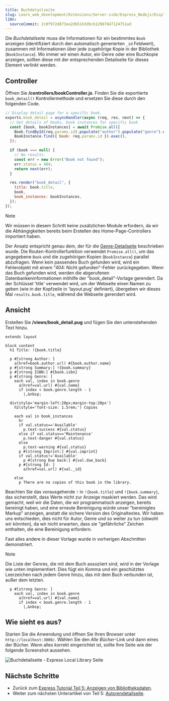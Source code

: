 ```yaml
---
title: Buchdetailseite
slug: Learn_web_development/Extensions/Server-side/Express_Nodejs/Displaying_data/Book_detail_page
l10n:
  sourceCommit: 2c0f972d873ea2db5163dbcb12987847124751ad
---
```


Die _Buchdetailseite_ muss die Informationen für ein bestimmtes `Book` anzeigen (identifiziert durch den automatisch generierten `_id` Feldwert), zusammen mit Informationen über jede zugehörige Kopie in der Bibliothek (`BookInstance`). Wo immer wir einen Autor, ein Genre oder eine Buchkopie anzeigen, sollten diese mit der entsprechenden Detailseite für dieses Element verlinkt werden.

## Controller

Öffnen Sie **/controllers/bookController.js**. Finden Sie die exportierte `book_detail()` Kontrollermethode und ersetzen Sie diese durch den folgenden Code.

```js
// Display detail page for a specific book.
exports.book_detail = asyncHandler(async (req, res, next) => {
  // Get details of books, book instances for specific book
  const [book, bookInstances] = await Promise.all([
    Book.findById(req.params.id).populate("author").populate("genre").exec(),
    BookInstance.find({ book: req.params.id }).exec(),
  ]);

  if (book === null) {
    // No results.
    const err = new Error("Book not found");
    err.status = 404;
    return next(err);
  }

  res.render("book_detail", {
    title: book.title,
    book,
    book_instances: bookInstances,
  });
});
```

> [!NOTE]
> Wir müssen in diesem Schritt keine zusätzlichen Module erfordern, da wir die Abhängigkeiten bereits beim Erstellen des Home-Page-Controllers importiert haben.

Der Ansatz entspricht genau dem, der für die [Genre-Detailseite](/de/docs/Learn_web_development/Extensions/Server-side/Express_Nodejs/Displaying_data/Genre_detail_page) beschrieben wurde. Die Routen-Kontrollerfunktion verwendet `Promise.all()`, um das angegebene `Book` und die zugehörigen Kopien (`BookInstance`) parallel abzufragen. Wenn kein passendes Buch gefunden wird, wird ein Fehlerobjekt mit einem "404: Nicht gefunden"-Fehler zurückgegeben. Wenn das Buch gefunden wird, werden die abgerufenen Datenbankeninformationen mithilfe der "book_detail"-Vorlage gerendert. Da der Schlüssel 'title' verwendet wird, um der Webseite einen Namen zu geben (wie in der Kopfzeile in 'layout.pug' definiert), übergeben wir dieses Mal `results.book.title`, während die Webseite gerendert wird.

## Ansicht

Erstellen Sie **/views/book_detail.pug** und fügen Sie den untenstehenden Text hinzu.

```pug
extends layout

block content
  h1 Title: !{book.title}

  p #[strong Author: ]
    a(href=book.author.url) #{book.author.name}
  p #[strong Summary:] !{book.summary}
  p #[strong ISBN:] #{book.isbn}
  p #[strong Genre: ]
    each val, index in book.genre
      a(href=val.url) #{val.name}
      if index < book.genre.length - 1
        |,&nbsp;

  div(style='margin-left:20px;margin-top:20px')
    h2(style='font-size: 1.5rem;') Copies

    each val in book_instances
      hr
      if val.status=='Available'
        p.text-success #{val.status}
      else if val.status=='Maintenance'
        p.text-danger #{val.status}
      else
        p.text-warning #{val.status}
      p #[strong Imprint:] #{val.imprint}
      if val.status!='Available'
        p #[strong Due back:] #{val.due_back}
      p #[strong Id: ]
        a(href=val.url) #{val._id}

    else
      p There are no copies of this book in the library.
```

Beachten Sie das vorausgehende `!` in `!{book.title}` und `!{book.summary}`, das sicherstellt, dass Werte nicht zur Anzeige maskiert werden. Das wird gemacht, weil wir die Daten, die wir programmatisch anzeigen, bereits bereinigt haben, und eine erneute Bereinigung würde unser "bereinigtes Markup" anzeigen, anstatt die sichere Version des Originaltextes. Wir haben uns entschieden, dies nicht für Autor, Genre und so weiter zu tun (obwohl wir könnten), da wir nicht erwarten, dass sie "gefährliche" Zeichen enthalten, die eine Bereinigung erfordern.

Fast alles andere in dieser Vorlage wurde in vorherigen Abschnitten demonstriert.

> [!NOTE]
> Die Liste der Genres, die mit dem Buch assoziiert sind, wird in der Vorlage wie unten implementiert. Dies fügt ein Komma und ein geschütztes Leerzeichen nach jedem Genre hinzu, das mit dem Buch verbunden ist, außer dem letzten.
>
> ```pug
>   p #[strong Genre: ]
>     each val, index in book.genre
>       a(href=val.url) #{val.name}
>       if index < book.genre.length - 1
>         |,&nbsp;
> ```

## Wie sieht es aus?

Starten Sie die Anwendung und öffnen Sie Ihren Browser unter `http://localhost:3000/`. Wählen Sie den _Alle Bücher_-Link und dann eines der Bücher. Wenn alles korrekt eingerichtet ist, sollte Ihre Seite wie der folgende Screenshot aussehen.

![Buchdetailseite - Express Local Library Seite](locallibary_express_book_detail.png)

## Nächste Schritte

- Zurück zum [Express Tutorial Teil 5: Anzeigen von Bibliotheksdaten](/de/docs/Learn_web_development/Extensions/Server-side/Express_Nodejs/Displaying_data).
- Weiter zum nächsten Unterartikel von Teil 5: [Autorendetailseite](/de/docs/Learn_web_development/Extensions/Server-side/Express_Nodejs/Displaying_data/Author_detail_page).
